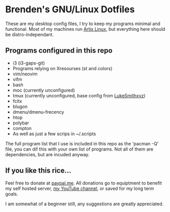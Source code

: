# Brenden's GNU/Linux Dotfiles

These are my desktop config files, I try to keep my programs minimal and functional. Most of my machines run [Artix Linux](https://artixlinux.org), but everything here should be distro-independant.

## Programs configured in this repo

+ i3 (i3-gaps-git)
+ Programs relying on Xresourses (st and colors)
+ vim/neovim
+ vifm
+ bash
+ moc (currently unconfigured)
+ tmux (currently unconfigured, base config from [LukeSmithxyz](https://github.com/lukesmithxyz/voidrice))
+ fcitx
+ blugon
+ dmenu/dmenu-frecency
+ htop
+ polybar
+ compton
+ As well as just a few scrips in ~/.scripts

The full program list that I use is included in this repo as the 'pacman -Q' file, you can dif this with your own list of programs. Not all of them are dependencies, but are incuded anyway.

## If you like this rice...

Feel free to donate at [paypal.me](https://paypal.me/zenrenxyz). All donations go to equiptment to benefit my self hosted server, [my YouTube channel](https://www.youtube.com/channel/UC0uM_nwDU0VAfQyywdbstzg), or saved for my long term goals.

I am somewhat of a beginner still, any suggestions are greatly appreciated.
